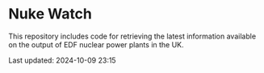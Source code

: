 # Nuke Watch

This repository includes code for retrieving the latest information available on the output of EDF nuclear power plants in the UK.

Last updated: 2024-10-09 23:15